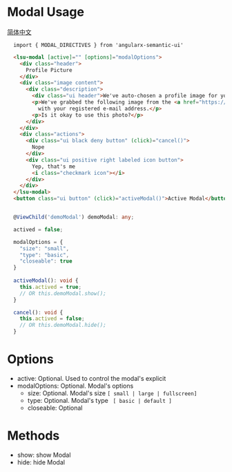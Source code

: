 # Modal Usage
<a href="https://github.com/lon-yang/angularx-semantic-ui/blob/master/src/modal/README_CN.md">简体中文</a>

```typesctript
  import { MODAL_DIRECTIVES } from 'angularx-semantic-ui'
```
```html
  <lsu-modal [active]="" [options]="modalOptions">
    <div class="header">
      Profile Picture
    </div>
    <div class="image content">
      <div class="description">
        <div class="ui header">We've auto-chosen a profile image for you.</div>
        <p>We've grabbed the following image from the <a href="https://www.gravatar.com" target="_blank">gravatar</a> image associated
          with your registered e-mail address.</p>
        <p>Is it okay to use this photo?</p>
      </div>
    </div>
    <div class="actions">
      <div class="ui black deny button" (click)="cancel()">
        Nope
      </div>
      <div class="ui positive right labeled icon button">
        Yep, that's me
        <i class="checkmark icon"></i>
      </div>
    </div>
  </lsu-modal>
  <button class="ui button" (click)="activeModal()">Active Modal</button>
```
```typescript

  @ViewChild('demoModal') demoModal: any;

  actived = false;

  modalOptions = {
    "size": "small",
    "type": "basic",
    "closeable": true
  }
  
  activeModal(): void {
    this.actived = true;
    // OR this.demoModal.show();
  }

  cancel(): void {
    this.actived = false;
    // OR this.demoModal.hide();
  }
```

# Options
- active:  Optional. Used to control the modal's explicit
- modalOptions: Optional. Modal's options
  - size: Optional. Modal's size ` [ small | large | fullscreen] `
  - type: Optional. Modal's type ` [ basic | default ]`
  - closeable: Optional

# Methods
- show: show Modal 
- hide: hide Modal

